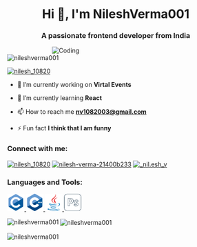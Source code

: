 <h1 align="center">Hi 👋, I'm NileshVerma001</h1>
<h3 align="center">A passionate frontend developer from India</h3>
<img align="right" alt="Coding" width="400" src="https://dribbble.com/shots/4502924-Python-developer-animation">
<p align="left"> <img src="https://komarev.com/ghpvc/?username=nileshverma001&label=Profile%20views&color=0e75b6&style=flat" alt="nileshverma001" /> </p>

<p align="left"> <a href="https://twitter.com/nilesh_10820" target="blank"><img src="https://img.shields.io/twitter/follow/nilesh_10820?logo=twitter&style=for-the-badge" alt="nilesh_10820" /></a> </p>

- 🔭 I’m currently working on **Virtal Events**

- 🌱 I’m currently learning **React**

- 📫 How to reach me **nv1082003@gmail.com**

- ⚡ Fun fact **I think that I am funny**

<h3 align="left">Connect with me:</h3>
<p align="left">
<a href="https://twitter.com/NileshVerma001" target="blank"><img align="center" src="https://raw.githubusercontent.com/rahuldkjain/github-profile-readme-generator/master/src/images/icons/Social/twitter.svg" alt="nilesh_10820" height="30" width="40" /></a>
<a href="https://linkedin.com/in/nilesh-verma-21400b233" target="blank"><img align="center" src="https://raw.githubusercontent.com/rahuldkjain/github-profile-readme-generator/master/src/images/icons/Social/linked-in-alt.svg" alt="nilesh-verma-21400b233" height="30" width="40" /></a>
<a href="https://instagram.com/nilessshhhhhh" target="blank"><img align="center" src="https://raw.githubusercontent.com/rahuldkjain/github-profile-readme-generator/master/src/images/icons/Social/instagram.svg" alt="_nil.esh_v" height="30" width="40" /></a>
</p>

<h3 align="left">Languages and Tools:</h3>
<p align="left"> <a href="https://www.cprogramming.com/" target="_blank" rel="noreferrer"> <img src="https://raw.githubusercontent.com/devicons/devicon/master/icons/c/c-original.svg" alt="c" width="40" height="40"/> </a> <a href="https://www.w3schools.com/cpp/" target="_blank" rel="noreferrer"> <img src="https://raw.githubusercontent.com/devicons/devicon/master/icons/cplusplus/cplusplus-original.svg" alt="cplusplus" width="40" height="40"/> </a> <a href="https://www.java.com" target="_blank" rel="noreferrer"> <img src="https://raw.githubusercontent.com/devicons/devicon/master/icons/java/java-original.svg" alt="java" width="40" height="40"/> </a> <a href="https://www.photoshop.com/en" target="_blank" rel="noreferrer"> <img src="https://raw.githubusercontent.com/devicons/devicon/master/icons/photoshop/photoshop-line.svg" alt="photoshop" width="40" height="40"/> </a> </p>

<p><img align="left" src="https://github-readme-stats.vercel.app/api/top-langs?username=nileshverma001&show_icons=true&locale=en&layout=compact" alt="nileshverma001" /></p>

<p>&nbsp;<img align="center" src="https://github-readme-stats.vercel.app/api?username=nileshverma001&show_icons=true&locale=en" alt="nileshverma001" /></p>

<p><img align="center" src="https://github-readme-streak-stats.herokuapp.com/?user=nileshverma001&" alt="nileshverma001" /></p>

